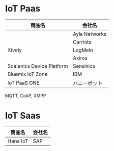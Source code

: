 # IoT Paas

|商品名|会社名|
| -- | -- |
| |Ayla Networks|
||Carriots|
|Xively|LogMeIn|
||Axiros|
|Scalenics Device Platform|Sensinics|
|Bluemix IoT Zone|IBM|
|IoT PaaS ONE|ハニーポット|

MQTT, CoAP, XMPP

# IoT Saas

|商品名|会社名|
| -- | -- |
|Hana IoT |SAP|




